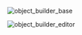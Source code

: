 ![object_builder_base](/img/object_builder_base.png)

![object_builder_editor](/img/object_builder_editor.png)

